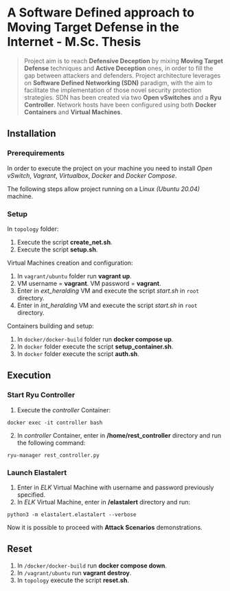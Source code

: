 # A Software Defined approach to Moving Target Defense in the Internet - M.Sc. Thesis
> Project aim is to reach **Defensive Deception** by mixing **Moving Target Defense** techniques and **Active Deception** ones, in order to fill the gap between attackers and defenders. Project architecture leverages on **Software Defined Networking (SDN)** paradigm, with the aim to facilitate the implementation of those novel security protection strategies. SDN has been created via two **Open vSwitches** and a **Ryu Controller**. Network hosts have been configured using both **Docker Containers** and **Virtual Machines**. ​

## Installation
### Prerequirements  
In order to execute the project on your machine
you need to install *Open vSwitch*, *Vagrant*, *Virtualbox*, *Docker* and *Docker Compose*.

The following steps allow project running on a Linux *(Ubuntu 20.04)* machine.

### Setup
In `topology` folder: 
1. Execute the script **create_net.sh**.
2. Execute the script **setup.sh**.

Virtual Machines creation and configuration:

1. In `vagrant/ubuntu` folder run **vagrant up**.
2. VM username = **vagrant**. VM password = **vagrant**.
3. Enter in *ext_heralding* VM and execute the script *start.sh* in `root` directory.
4. Enter in *int_heralding* VM and execute the script *start.sh* in `root` directory.

Containers building and setup:
1. In `docker/docker-build` folder run **docker compose up**.
2. In `docker` folder execute the script **setup_container.sh**.
3. In `docker` folder execute the script **auth.sh**.

## Execution
### Start Ryu Controller
1. Execute the *controller* Container:
```  
docker exec -it controller bash
```
2. In *controller* Container, enter in **/home/rest_controller** directory and run the following command:
```  
ryu-manager rest_controller.py
```

### Launch Elastalert
1. Enter in *ELK* Virtual Machine with username and password previously specified.
2. In *ELK* Virtual Machine, enter in **/elastalert** directory and run:
```  
python3 -m elastalert.elastalert --verbose
```

Now it is possible to proceed with **Attack Scenarios** demonstrations.

## Reset
1. In `/docker/docker-build` run **docker compose down**.
2. In `/vagrant/ubuntu` run **vagrant destroy**.
3. In `topology` execute the script **reset.sh**.